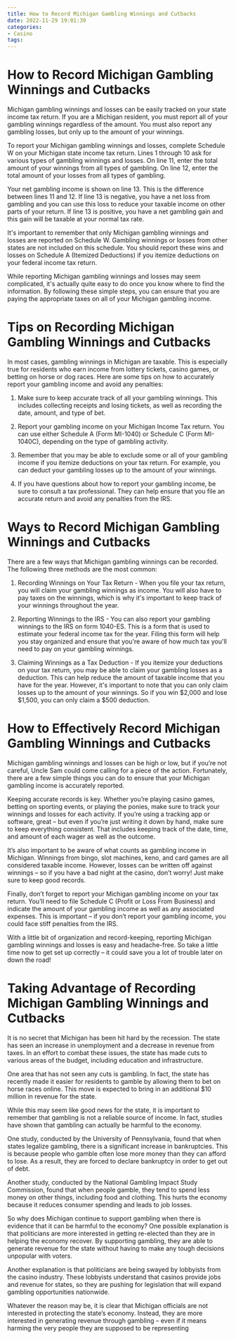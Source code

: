 ```yaml
---
title: How to Record Michigan Gambling Winnings and Cutbacks
date: 2022-11-29 19:01:39
categories:
- Casino
tags:
---
```



#  How to Record Michigan Gambling Winnings and Cutbacks

Michigan gambling winnings and losses can be easily tracked on your state income tax return. If you are a Michigan resident, you must report all of your gambling winnings regardless of the amount. You must also report any gambling losses, but only up to the amount of your winnings.

To report your Michigan gambling winnings and losses, complete Schedule W on your Michigan state income tax return. Lines 1 through 10 ask for various types of gambling winnings and losses. On line 11, enter the total amount of your winnings from all types of gambling. On line 12, enter the total amount of your losses from all types of gambling.

Your net gambling income is shown on line 13. This is the difference between lines 11 and 12. If line 13 is negative, you have a net loss from gambling and you can use this loss to reduce your taxable income on other parts of your return. If line 13 is positive, you have a net gambling gain and this gain will be taxable at your normal tax rate.

It's important to remember that only Michigan gambling winnings and losses are reported on Schedule W. Gambling winnings or losses from other states are not included on this schedule. You should report these wins and losses on Schedule A (Itemized Deductions) if you itemize deductions on your federal income tax return.

While reporting Michigan gambling winnings and losses may seem complicated, it's actually quite easy to do once you know where to find the information. By following these simple steps, you can ensure that you are paying the appropriate taxes on all of your Michigan gambling income.

#  Tips on Recording Michigan Gambling Winnings and Cutbacks

In most cases, gambling winnings in Michigan are taxable. This is especially true for residents who earn income from lottery tickets, casino games, or betting on horse or dog races. Here are some tips on how to accurately report your gambling income and avoid any penalties:

1. Make sure to keep accurate track of all your gambling winnings. This includes collecting receipts and losing tickets, as well as recording the date, amount, and type of bet.

2. Report your gambling income on your Michigan Income Tax return. You can use either Schedule A (Form MI-1040) or Schedule C (Form MI-1040C), depending on the type of gambling activity.

3. Remember that you may be able to exclude some or all of your gambling income if you itemize deductions on your tax return. For example, you can deduct your gambling losses up to the amount of your winnings.

4. If you have questions about how to report your gambling income, be sure to consult a tax professional. They can help ensure that you file an accurate return and avoid any penalties from the IRS.

#  Ways to Record Michigan Gambling Winnings and Cutbacks

There are a few ways that Michigan gambling winnings can be recorded. The following three methods are the most common:

1) Recording Winnings on Your Tax Return - When you file your tax return, you will claim your gambling winnings as income. You will also have to pay taxes on the winnings, which is why it's important to keep track of your winnings throughout the year.

2) Reporting Winnings to the IRS - You can also report your gambling winnings to the IRS on form 1040-ES. This is a form that is used to estimate your federal income tax for the year. Filing this form will help you stay organized and ensure that you're aware of how much tax you'll need to pay on your gambling winnings.

3) Claiming Winnings as a Tax Deduction - If you itemize your deductions on your tax return, you may be able to claim your gambling losses as a deduction. This can help reduce the amount of taxable income that you have for the year. However, it's important to note that you can only claim losses up to the amount of your winnings. So if you win $2,000 and lose $1,500, you can only claim a $500 deduction.

#  How to Effectively Record Michigan Gambling Winnings and Cutbacks

Michigan gambling winnings and losses can be high or low, but if you’re not careful, Uncle Sam could come calling for a piece of the action. Fortunately, there are a few simple things you can do to ensure that your Michigan gambling income is accurately reported.

Keeping accurate records is key. Whether you’re playing casino games, betting on sporting events, or playing the ponies, make sure to track your winnings and losses for each activity. If you’re using a tracking app or software, great – but even if you’re just writing it down by hand, make sure to keep everything consistent. That includes keeping track of the date, time, and amount of each wager as well as the outcome.

It’s also important to be aware of what counts as gambling income in Michigan. Winnings from bingo, slot machines, keno, and card games are all considered taxable income. However, losses can be written off against winnings – so if you have a bad night at the casino, don’t worry! Just make sure to keep good records.

Finally, don’t forget to report your Michigan gambling income on your tax return. You’ll need to file Schedule C (Profit or Loss From Business) and indicate the amount of your gambling income as well as any associated expenses. This is important – if you don’t report your gambling income, you could face stiff penalties from the IRS.

With a little bit of organization and record-keeping, reporting Michigan gambling winnings and losses is easy and headache-free. So take a little time now to get set up correctly – it could save you a lot of trouble later on down the road!

#  Taking Advantage of Recording Michigan Gambling Winnings and Cutbacks

It is no secret that Michigan has been hit hard by the recession. The state has seen an increase in unemployment and a decrease in revenue from taxes. In an effort to combat these issues, the state has made cuts to various areas of the budget, including education and infrastructure.

One area that has not seen any cuts is gambling. In fact, the state has recently made it easier for residents to gamble by allowing them to bet on horse races online. This move is expected to bring in an additional $10 million in revenue for the state.

While this may seem like good news for the state, it is important to remember that gambling is not a reliable source of income. In fact, studies have shown that gambling can actually be harmful to the economy.

One study, conducted by the University of Pennsylvania, found that when states legalize gambling, there is a significant increase in bankruptcies. This is because people who gamble often lose more money than they can afford to lose. As a result, they are forced to declare bankruptcy in order to get out of debt.

Another study, conducted by the National Gambling Impact Study Commission, found that when people gamble, they tend to spend less money on other things, including food and clothing. This hurts the economy because it reduces consumer spending and leads to job losses.

So why does Michigan continue to support gambling when there is evidence that it can be harmful to the economy? One possible explanation is that politicians are more interested in getting re-elected than they are in helping the economy recover. By supporting gambling, they are able to generate revenue for the state without having to make any tough decisions unpopular with voters.

Another explanation is that politicians are being swayed by lobbyists from the casino industry. These lobbyists understand that casinos provide jobs and revenue for states, so they are pushing for legislation that will expand gambling opportunities nationwide.

Whatever the reason may be, it is clear that Michigan officials are not interested in protecting the state’s economy. Instead, they are more interested in generating revenue through gambling – even if it means harming the very people they are supposed to be representing